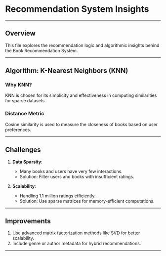# Recommendation System Insights

---

## Overview

This file explores the recommendation logic and algorithmic insights behind the Book Recommendation System.

---

## Algorithm: K-Nearest Neighbors (KNN)

### Why KNN?

KNN is chosen for its simplicity and effectiveness in computing similarities for sparse datasets.

### Distance Metric

Cosine similarity is used to measure the closeness of books based on user preferences.

---

## Challenges

1. **Data Sparsity**:
   - Many books and users have very few interactions.
   - Solution: Filter users and books with insufficient ratings.

2. **Scalability**:
   - Handling 1.1 million ratings efficiently.
   - Solution: Use sparse matrices for memory-efficient computations.

---

## Improvements

1. Use advanced matrix factorization methods like SVD for better scalability.
2. Include genre or author metadata for hybrid recommendations.

---

